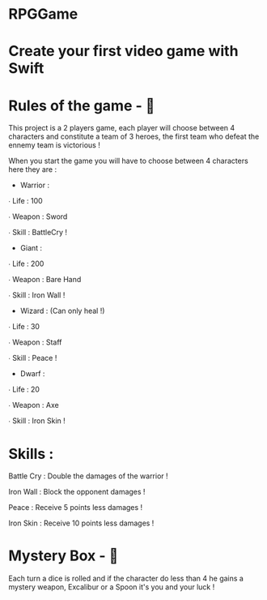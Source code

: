 # RPGGame

# Create your first video game with Swift


# Rules of the game - 📖

This project is a 2 players game, each player will choose between 4 characters and constitute a team of 3 heroes, the first team who defeat the ennemy team is victorious !

When you start the game you will have to choose between 4 characters here they are : 

 - Warrior : 
 
 ∙ Life : 100
 
 ∙ Weapon : Sword
 
 ∙ Skill : BattleCry ! 
 
 
  - Giant : 
 
 ∙ Life : 200
 
 ∙ Weapon : Bare Hand
 
 ∙ Skill : Iron Wall ! 
 
 
  - Wizard : (Can only heal !)
 
 ∙ Life : 30
 
 ∙ Weapon : Staff
 
 ∙ Skill : Peace ! 
 
 
  - Dwarf : 
 
 ∙ Life : 20
 
 ∙ Weapon : Axe
 
 ∙ Skill : Iron Skin !
 
 
 # Skills : 
 
 Battle Cry : Double the damages of the warrior !
 
 Iron Wall : Block the opponent damages !
 
 Peace : Receive 5 points less damages !
 
 Iron Skin : Receive 10 points less damages !
 
 # Mystery Box - 🤔
 
 Each turn a dice is rolled and if the character do less than 4 he gains a mystery weapon, Excalibur or a Spoon it's you and your luck !
 



